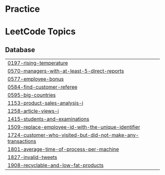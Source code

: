 # Practice
<!---LeetCode Topics Start-->
# LeetCode Topics
## Database
|  |
| ------- |
| [0197-rising-temperature](https://github.com/DishaPy/Practice/tree/master/0197-rising-temperature) |
| [0570-managers-with-at-least-5-direct-reports](https://github.com/DishaPy/Practice/tree/master/0570-managers-with-at-least-5-direct-reports) |
| [0577-employee-bonus](https://github.com/DishaPy/Practice/tree/master/0577-employee-bonus) |
| [0584-find-customer-referee](https://github.com/DishaPy/Practice/tree/master/0584-find-customer-referee) |
| [0595-big-countries](https://github.com/DishaPy/Practice/tree/master/0595-big-countries) |
| [1153-product-sales-analysis-i](https://github.com/DishaPy/Practice/tree/master/1153-product-sales-analysis-i) |
| [1258-article-views-i](https://github.com/DishaPy/Practice/tree/master/1258-article-views-i) |
| [1415-students-and-examinations](https://github.com/DishaPy/Practice/tree/master/1415-students-and-examinations) |
| [1509-replace-employee-id-with-the-unique-identifier](https://github.com/DishaPy/Practice/tree/master/1509-replace-employee-id-with-the-unique-identifier) |
| [1724-customer-who-visited-but-did-not-make-any-transactions](https://github.com/DishaPy/Practice/tree/master/1724-customer-who-visited-but-did-not-make-any-transactions) |
| [1801-average-time-of-process-per-machine](https://github.com/DishaPy/Practice/tree/master/1801-average-time-of-process-per-machine) |
| [1827-invalid-tweets](https://github.com/DishaPy/Practice/tree/master/1827-invalid-tweets) |
| [1908-recyclable-and-low-fat-products](https://github.com/DishaPy/Practice/tree/master/1908-recyclable-and-low-fat-products) |
<!---LeetCode Topics End-->